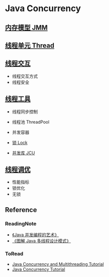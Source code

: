 # Java Concurrency

## [内存模型 JMM ](JMM/README.md)

## [线程单元 Thread](thread-unit/README.md)

## [线程交互](thread-interact/README.md)
* 线程交互方式
* 线程安全

## [线程工具](thread-utils/README.md)
* 线程同步控制
* 线程池 ThreadPool
* 并发容器

* [锁 Lock](java-lock/java-lock.md)
* [并发库 JCU](JCU/README.md)

## [线程调优](thread-improve/README.md)
* 性能指标
* 锁优化
* 无锁

## Reference
### ReadingNote
* [《Java 并发编程的艺术》](https://github.com/SunnnyChan/SunnnyChan.github.io/blob/master/post/readme/reading/language/java/art_of_java_concurrency_programming/README.md)
* [《图解 Java 多线程设计模式》](https://github.com/SunnnyChan/SunnnyChan.github.io/blob/master/post/readme/reading/language/java/java-MT-thread-DP/README.md)

### ToRead
* [Java Concurrency and Multithreading Tutorial](http://tutorials.jenkov.com/java-concurrency/index.html)
* [Java Concurrency Tutorial](https://howtodoinjava.com/java-concurrency-tutorial/)

